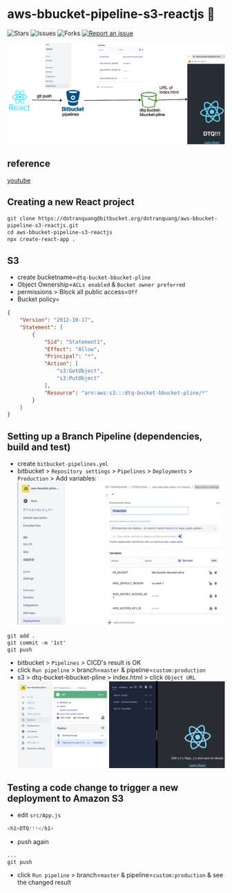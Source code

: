 # aws-bbucket-pipeline-s3-reactjs 🐳

![Stars](https://img.shields.io/github/stars/tquangdo/aws-bbucket-pipeline-s3-reactjs?color=f05340)
![Issues](https://img.shields.io/github/issues/tquangdo/aws-bbucket-pipeline-s3-reactjs?color=f05340)
![Forks](https://img.shields.io/github/forks/tquangdo/aws-bbucket-pipeline-s3-reactjs?color=f05340)
[![Report an issue](https://img.shields.io/badge/Support-Issues-green)](https://github.com/tquangdo/aws-bbucket-pipeline-s3-reactjs/issues/new)

![detail](screenshots/detail.png)

## reference
[youtube](https://www.youtube.com/watch?v=SC2XzQ-tKKQ)

## Creating a new React project
```shell
git clone https://dotranquang@bitbucket.org/dotranquang/aws-bbucket-pipeline-s3-reactjs.git
cd aws-bbucket-pipeline-s3-reactjs
npx create-react-app .
```

## S3
- create bucketname=`dtq-bucket-bbucket-pline`
- Object Ownership=`ACLs enabled` & `Bucket owner preferred`
- permissions > Block all public access=`Off`
- Bucket policy=
```json
{
    "Version": "2012-10-17",
    "Statement": [
        {
            "Sid": "Statement1",
            "Effect": "Allow",
            "Principal": "*",
            "Action": [
                "s3:GetObject",
                "s3:PutObject"
            ],
            "Resource": "arn:aws:s3:::dtq-bucket-bbucket-pline/*"
        }
    ]
}
```

## Setting up a Branch Pipeline (dependencies, build and test)
- create `bitbucket-pipelines.yml`
- bitbucket > `Repository settings` > `Pipelines` > `Deployments` > `Production` > Add variables:
![var](screenshots/var.png)
```shell
git add .
git commit -m '1st'
git push
```
- bitbucket > `Pipelines` > CICD's result is OK
- click `Run pipeline` > branch=`master` & pipeline=`custom:production`
- s3 > dtq-bucket-bbucket-pline > index.html > click `Object URL`
![res1](screenshots/res1.png)

## Testing a code change to trigger a new deployment to Amazon S3
- edit `src/App.js`
```js
<h1>DTQ!!!</h1>
```
- push again
```shell
...
git push
```
- click `Run pipeline` > branch=`master` & pipeline=`custom:production` & see the changed result
